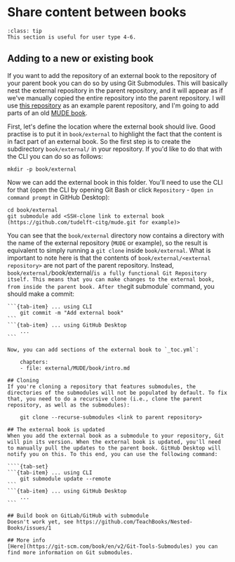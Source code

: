 # Share content between books

```{admonition} User types
:class: tip
This section is useful for user type 4-6.
```

## Adding to a new or existing book
If you want to add the repository of an external book to the repository of your parent book you can do so by using Git Submodules. This will basically nest the external repository in the parent repository, and it will appear as if we've manually copied the entire repository into the parent repository. I will use [this repository](https://github.com/TeachBooks/Nested-Books) as an example parent repository, and I'm going to add parts of an old [MUDE book](https://github.com/tudelft-citg/mude).

First, let's define the location where the external book should live. Good practise is to put it in `book/external` to highlight the fact that the content is in fact part of an external book. So the first step is to create the subdirectory `book/external/` in your repository. If you'd like to do that with the CLI you can do so as follows:

    mkdir -p book/external

Now we can add the external book in this folder. You'll need to use the CLI for that (open the CLI by opening Git Bash or click `Repository` - `Open in command prompt` in GitHub Desktop):

    cd book/external
    git submodule add <SSH-clone link to external book (https://github.com/tudelft-citg/mude.git for example)>

You can see that the `book/external` directory now contains a directory with the name of the external repository (`MUDE` or example), so the result is equivalent to simply running a `git clone` inside `book/external`. What is important to note here is that the contents of `book/external/<external repository>` are not part of the parent repository. Instead, `book/external/`book/external/<external repository>` is a fully functional Git Repository itself. This means that you can make changes to the external book, from inside the parent book. After the `git submodule` command, you should make a commit:

````{tab-set}
```{tab-item} ... using CLI
    git commit -m "Add external book"
```
```{tab-item} ... using GitHub Desktop
    ...
```

Now, you can add sections of the external book to `_toc.yml`:

    chapters:
    - file: external/MUDE/book/intro.md

## Cloning
If you're cloning a repository that features submodules, the directories of the submodules will not be populated by default. To fix that, you need to do a recursive clone (i.e., clone the parent repository, as well as the submodules):

    git clone --recurse-submodules <link to parent repository>

## The external book is updated
When you add the external book as a submodule to your repository, Git will pin its version. When the external book is updated, you'll need to manually pull the updates to the parent book. GitHub Desktop will notify you on this. To this end, you can use the following command:

````{tab-set}
```{tab-item} ... using CLI
    git submodule update --remote
```
```{tab-item} ... using GitHub Desktop
    ...
```

## Build book on GitLab/GitHub with submodule
Doesn't work yet, see https://github.com/TeachBooks/Nested-Books/issues/1

## More info
[Here](https://git-scm.com/book/en/v2/Git-Tools-Submodules) you can find more information on Git submodules.

